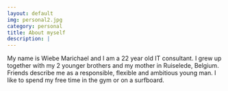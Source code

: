```yaml
---
layout: default
img: personal2.jpg
category: personal
title: About myself
description: |
---
```

My name is Wiebe Marichael and I am a 22 year old IT consultant.
I grew up together with my 2 younger brothers and my mother in Ruiselede, Belgium.
Friends describe me as a responsible, flexible and ambitious young man.
I like to spend my free time in the gym or on a surfboard.
